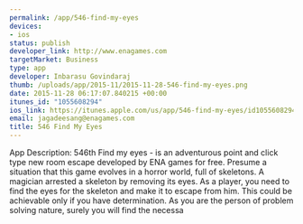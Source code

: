 ```yaml
--- 
permalink: /app/546-find-my-eyes
devices: 
- ios
status: publish
developer_link: http://www.enagames.com
targetMarket: Business
type: app
developer: Inbarasu Govindaraj
thumb: /uploads/app/2015-11/2015-11-28-546-find-my-eyes.png
date: 2015-11-28 06:17:07.840215 +00:00
itunes_id: "1055608294"
ios_link: https://itunes.apple.com/us/app/546-find-my-eyes/id1055608294?mt=8
email: jagadeesang@enagames.com
title: 546 Find My Eyes
---
```


App Description:
             546th Find my eyes - is an adventurous point and click type new room escape developed by ENA games for free. Presume a situation that this game evolves in a horror world, full of skeletons. A magician arrested a skeleton by removing its eyes. As a player, you need to find the eyes for the skeleton and make it to escape from him. This could be achievable only if you have determination. As you are the person of problem solving nature, surely you will find the necessa
